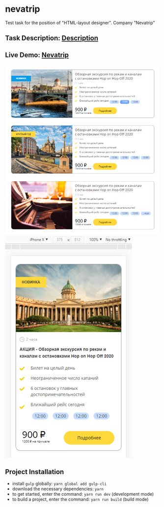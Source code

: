 # nevatrip

Test task for the position of "HTML-layout designer". Company "Nevatrip"

## Task Description: [Description](https://github.com/Nevatrip/layout-test-task)
## Live Demo: [Nevatrip](https://volkovva.github.io/test-tasks/nevatrip/)

![nevatrip](nevatrip/screenshots/nevatrip.png "demo nevatrip")
![nevatrip](nevatrip/screenshots/nevatrip-mobile.png "demo nevatrip")

## Project Installation

* install ```gulp``` globally: ```yarn global add gulp-cli```
* download the necessary dependencies: ```yarn```
* to get started, enter the command: ```yarn run dev``` (development mode)
* to build a project, enter the command: ```yarn run build``` (build mode)